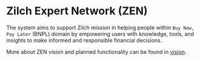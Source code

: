 # Zilch Expert Network (ZEN)

The system aims to support Zilch mission in helping people within
`Buy Now, Pay Later` (BNPL) domain by empowering users with knowledge,
tools, and insights to make informed and responsible financial decisions. 

More about ZEN vision and planned functionality can be found in [vision](documentation/business/vision.md).